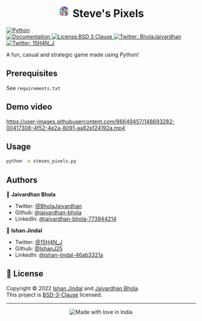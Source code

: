 <h1 align="center"> <img alt="Python" src="https://github.com/jaivardhan-bhola/Steve-Pixels/blob/main/assets/cursor.png?raw=true" width="32" height="32"/> Steve's Pixels </h1>
<p>
  <a href="https://www.python.org/" target="_blank">
    <img alt="Python" src="http://ForTheBadge.com/images/badges/made-with-python.svg" />
  <br>
  <a href="https://github.com/jaivardhan-bhola/Steve-Pixels#readme" target="_blank">
    <img alt="Documentation" src="https://img.shields.io/badge/documentation-yes-brightgreen.svg" />
  </a>
  <a href="(https://opensource.org/licenses/BSD-3-Clause" target="_blank">
    <img alt="License:BSD 3 Clause" src="https://img.shields.io/badge/License-BSD_3--Clause-blue.svg" />
  </a>
  <a href="https://twitter.com/BholaJaivardhan" target="_blank">
    <img alt="Twitter: BholaJaivardhan" src="https://img.shields.io/twitter/follow/BholaJaivardhan.svg?style=social" />
  </a>
  <a href="https://twitter.com/15H4N_J" target="_blank">
    <img alt="Twitter: 15H4N_J" src="https://img.shields.io/twitter/follow/15H4N_J.svg?style=social" />
  </a>
</p>

A fun, casual and strategic game made using Python!


## Prerequisites
See `requirements.txt`


## Demo video
  
https://user-images.githubusercontent.com/86649457/148693282-00417308-4f52-4e2a-8091-aa82e124192a.mp4



## Usage

```sh
python -m steves_pixels.py
```

## Authors

👤 **Jaivardhan Bhola**

* Twitter: [@BholaJaivardhan](https://twitter.com/BholaJaivardhan)
* Github: [@jaivardhan-bhola](https://github.com/jaivardhan-bhola)
* LinkedIn: [@jaivardhan-bhola-773944214](https://linkedin.com/in/jaivardhan-bhola-773944214)
  
👤 **Ishan Jindal**

* Twitter: [@15H4N_J](https://twitter.com/15H4N_J)
* Github: [@IshanJ25](https://github.com/IshanJ25)
* LinkedIn: [@ishan-jindal-46ab3321a](https://www.linkedin.com/in/ishan-jindal-46ab3321a)


## 📝 License

Copyright © 2022 [Ishan Jindal](https://github.com/ishanj25) and [Jaivardhan Bhola](https://github.com/jaivardhan-bhola).<br />
This project is [BSD-3-Clause](https://opensource.org/licenses/BSD-3-Clause) licensed.
  
  
***
<div align = "center"><img src="https://madewithlove.now.sh/in?heart=true&colorA=%23505050&colorB=%235032b4&template=for-the-badge&text=India" alt="Made with love in India"></div>


